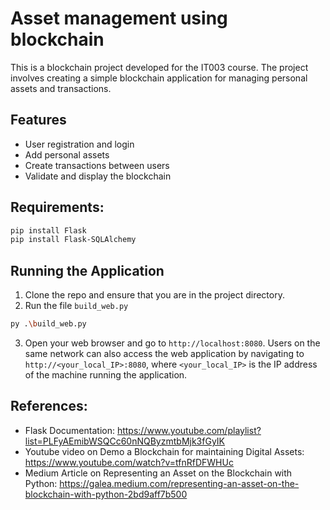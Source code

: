 # Asset management using blockchain

This is a blockchain project developed for the IT003 course. The project involves creating a simple blockchain application for managing personal assets and transactions.

## Features

- User registration and login
- Add personal assets
- Create transactions between users
- Validate and display the blockchain

## Requirements: 
```sh
pip install Flask
pip install Flask-SQLAlchemy
```
## Running the Application
1. Clone the repo and ensure that you are in the project directory.
2. Run the file `build_web.py`
```sh
py .\build_web.py
```
3. Open your web browser and go to `http://localhost:8080`. Users on the same network can also access the web application by navigating to `http://<your_local_IP>:8080`, where `<your_local_IP>` is the IP address of the machine running the application.

## References: 
- Flask Documentation: https://www.youtube.com/playlist?list=PLFyAEmibWSQCc60nNQByzmtbMjk3fGyIK
- Youtube video on Demo a Blockchain for maintaining Digital Assets: https://www.youtube.com/watch?v=tfnRfDFWHUc
- Medium Article on Representing an Asset on the Blockchain with Python: https://galea.medium.com/representing-an-asset-on-the-blockchain-with-python-2bd9aff7b500
